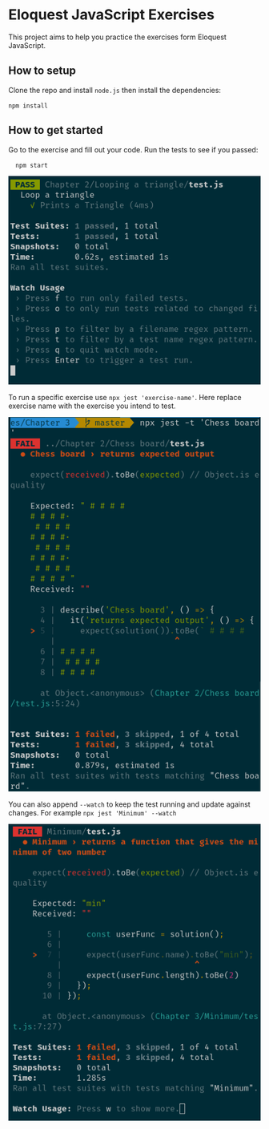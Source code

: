 # Eloquest JavaScript Exercises

This project aims to help you practice the exercises form Eloquest JavaScript.

## How to setup

Clone the repo and install `node.js` then install the dependencies:

```
npm install
```

## How to get started

Go to the exercise and fill out your code. Run the tests to see if you passed:

```
  npm start
```

![example](assets/readme_eg_1.png)

To run a specific exercise use `npx jest 'exercise-name'`. Here replace exercise name with the exercise you intend to test.

![example](assets/readme_eg_2.png)

You can also append `--watch` to keep the test running and update against changes. For example `npx jest 'Minimum' --watch`

![example](assets/readme_eg_3.png)